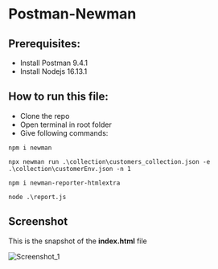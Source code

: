 # Postman-Newman
## Prerequisites:
* Install Postman 9.4.1
* Install Nodejs 16.13.1
## How to run this file:
* Clone the repo
* Open terminal in root folder
* Give following commands:
```
npm i newman
```
```
npx newman run .\collection\customers_collection.json -e .\collection\customerEnv.json -n 1
```
```
npm i newman-reporter-htmlextra
```
```
node .\report.js 
```
## Screenshot
This is the snapshot of the **index.html** file

![Screenshot_1](https://user-images.githubusercontent.com/71173675/152147529-4fe5ae30-f12b-42b5-a24c-131f3322d3c0.png)


